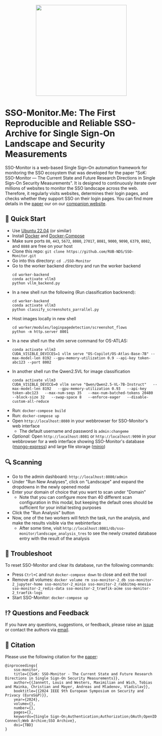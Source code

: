 <p align="center"><img src="logo_black.png" width="300"></p>

# SSO-Monitor.Me: The First Reproducible and Reliable SSO-Archive for Single Sign-On Landscape and Security Measurements

SSO-Monitor is a web-based Single Sign-On automation framework for monitoring the SSO ecosystem that was developed for the paper
"SoK: SSO-Monitor — The Current State and Future Research Directions in Single Sign-On Security Measurements".
It is designed to continuously iterate over millions of websites to monitor the SSO landscape across the web.
Therefore, it regularly visits websites, determines their login pages, and checks whether they support SSO on their login pages.
You can find more details in the [paper](https://sso-monitor.me/paper.pdf) our on our [companion website](https://sso-monitor.me/).

## 🚀 Quick Start

- Use [Ubuntu 22.04](https://releases.ubuntu.com/jammy/) (or similar)
- Install [Docker](https://docs.docker.com/get-docker/) and [Docker-Compose](https://docs.docker.com/compose/install/)
- Make sure ports `80`, `443`, `5672`, `8080`, `27017`, `8081`, `9000`, `9090`, `6379`, `8082`, and `8888` are free on your host
- Clone this repo: `git clone https://github.com/RUB-NDS/SSO-Monitor.git`
- Go into this directory: `cd ./SSO-Monitor`
- Go to the worker backend directory and run the worker backend
  ```
  cd worker-backend
  conda activate vllm3
  python vllm_backend.py
  ```
- In a new shell run the following (Run classification backnend):
  ```
  cd worker-backend
  conda activate vllm3
  python classify_screenshots_parrallel.py
  ```
- Host images locally in new shell
  ```
  cd worker/modules/loginpagedetection/screenshot_flows
  python -m http.server 8001
  ```
- In a new shell run the vllm serve command for OS-ATLAS:
  ```
  conda activate vllm3
  CUDA_VISIBLE_DEVICES=1 vllm serve "OS-Copilot/OS-Atlas-Base-7B" --max-model-len 8192 --gpu-memory-utilization 0.9 --api-key token-abc123 --port 8002
  ```
- In another shell run the Qwen2.5VL for image classification
  ```
  conda activate vllm3
  CUDA_VISIBLE_DEVICE=0 vllm serve "Qwen/Qwen2.5-VL-7B-Instruct"   --max-model-len 8192   --gpu-memory-utilization 0.93   --api-key token-abc123   --max-num-seqs 35   --max-num-batched-tokens 20480   --block-size 32   --swap-space 8   --enforce-eager   --disable-custom-all-reduce
  ```
- Run: `docker-compose build`
- Run: `docker-compose up`
- Open `http://localhost:8080` in your webbrowser for SSO-Monitor's web interface
  - The default username and password is `admin:changeme`
- *Optional:* Open `http://localhost:8081` or `http://localhost:9090` in your webbrowser for a web interface showing SSO-Monitor's database ([mongo-express](https://github.com/mongo-express/mongo-express)) and large file storage ([minio](https://min.io/))

## 🔍 Scanning

- Go to the admin dashboard: `http://localhost:8080/admin`
- Under "Run New Analyses", click on "Landscape" and expand the dropdowns in the newly opened modal
- Enter your domain of choice that you want to scan under "Domain"
  - Note that you can configure more than 40 different scan configuration in this modal, but keeping the default ones should be sufficient for your initial testing purposes
- Click the "Run Analysis" button
- Now, one of the two workers will fetch the task, run the analysis, and make the results visible via the webinterface
  - After some time, visit `http://localhost:8081/db/sso-monitor/landscape_analysis_tres` to see the newly created database entry with the result of the analysis

## 👾 Troubleshoot

To reset SSO-Monitor and clear its database, run the following commands:
- Press `Ctrl+C` and run `docker-compose down` to close and exit the tool
- Remove all volumes: `docker volume rm sso-monitor-2_db sso-monitor-2_jupyter-home sso-monitor-2_minio sso-monitor-2_rabbitmq-mnesia sso-monitor-2_redis-data sso-monitor-2_traefik-acme sso-monitor-2_traefik-logs`
- Start SSO-Monitor: `docker-compose up`

## ⁉️ Questions and Feedback

If you have any questions, suggestions, or feedback, please raise an [issue](https://github.com/RUB-NDS/SSO-Monitor/issues) or contact the authors via [email](https://sso-monitor.me/).

## 📝 Citation

Please use the following citation for the [paper](https://sso-monitor.me//paper.pdf):
```
@inproceedings{
    sso-monitor,
    title={{SoK: SSO-Monitor - The Current State and Future Research Directions in Single Sign-On Security Measurements}},
    author={{Jannett, Louis and Westers, Maximilian and Wich, Tobias and Mainka, Christian and Mayer, Andreas and Mladenov, Vladislav}},
    booktitle={{2024 IEEE 9th European Symposium on Security and Privacy (EuroS&P)}},
    year={2024},
    volume={},
    number={},
    pages={},
    keywords={Single Sign-On;Authentication;Authorization;OAuth;OpenID Connect;Web Archive;SSO Archive},
    doi={TBD}
}
```
